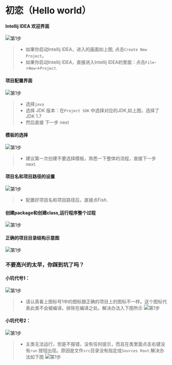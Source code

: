 # 初恋（Hello world）

#### Intellij  IDEA  欢迎界面
![第1步](images/installs/windows/i-w-set-welcome-to-Intellij-idea.png)
> * 如果你启动Intellij IDEA，进入的画面如上图, 点击`Create New Project`。
> * 如果你启动Intellij IDEA，直接进入Intellij IDEA的里面：点击`File`->`New`->`Project`.

#### 项目配置界面
![第1步](images/project/hello-world/new-project.png)
> * 选择`java`
> * 选择 JDK 版本：在`Project SDK` 中选择对应的JDK,如上图，选择了 JDK 1.7
> * 然后直接 下一步 next

#### 模板的选择
![第1步](images/project/hello-world/create-project-from-template.png)
> * 建议第一次创建不要选择模板，熟悉一下整体的流程，直接下一步 next.

#### 项目名和项目路径的设置
![第1步](images/project/hello-world/new-project.png)
> * 配置好项目名和项目路径后，直接点Fish.

#### 创建package和创建class,运行程序整个过程
![第1步](images/project/hello-world/process-hello-world.gif)

#### 正确的项目目录结构示意图
![第1步](images/project/hello-world/good-projct-structure.png)

### 不要高兴的太早，你踩到坑了吗？

#### 小坑代号1：
![第1步](images/project/hello-world/bad-project-structure-01.png)
>* 请认真看上图标号1中的图标跟正确的项目上的图标不一样。这个图标代表此类不会被编译。排除在编译之处。解决办法入下图所示
![第1步](images/project/hello-world/bad-project-structure-01-resovle.png)
#### 小坑代号2：
![第1步](images/project/hello-world/bad-project-structure-02.png)
>* 主类无法运行，但是不报错，没有任何提示，而且在类里面点击右键没有`run` 按钮出现。原因是文件`src`目录没有指定成`Sources Root`.解决办法如下图
![第1步](images/project/hello-world/bad-project-structure-02-resovle.png)
